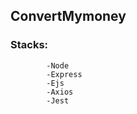 ## ConvertMymoney


### Stacks: 
            -Node 
            -Express 
            -Ejs
            -Axios           
            -Jest
